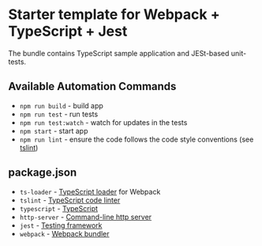 # Starter template for Webpack + TypeScript + Jest

The bundle contains TypeScript sample application and JESt-based unit-tests.

## Available Automation Commands
- `npm run build` - build app
- `npm run test` - run tests
- `npm run test:watch` - watch for updates in the tests
- `npm start` - start app
- `npm run lint` - ensure the code follows the code style conventions (see [tslint](./tslint))

## package.json

- `ts-loader` - [TypeScript loader](https://github.com/TypeStrong/ts-loader) for Webpack
- `tslint` - [TypeScript code linter](https://github.com/palantir/tslint)
- `typescript` - [TypeScript](https://www.typescriptlang.org/)
- `http-server` - [Command-line http server](https://github.com/indexzero/http-server)
- `jest` - [Testing framework](https://facebook.github.io/jest/)
- `webpack` - [Webpack bundler](https://github.com/webpack/webpack)
